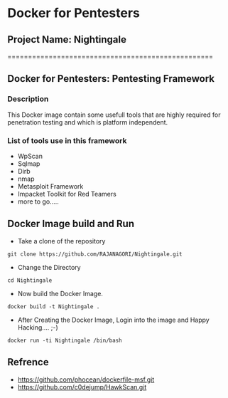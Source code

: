 # Docker for Pentesters
## Project Name: Nightingale
==================================================
## Docker for Pentesters: Pentesting Framework 

### Description
This Docker image contain some usefull tools that are highly required for penetration testing and which is platform independent.

### List of tools use in this framework
- WpScan
- Sqlmap
- Dirb
- nmap
- Metasploit Framework
- Impacket Toolkit for Red Teamers
- more to go.....

## Docker Image build and Run 
- Take a clone of the repository
```
git clone https://github.com/RAJANAGORI/Nightingale.git
```
- Change the Directory
```
cd Nightingale
```
- Now build the Docker Image.
```
docker build -t Nightingale .
```
- After Creating the Docker Image, Login into the image and Happy Hacking.... ;-)
```
docker run -ti Nightingale /bin/bash
```
## Refrence 
- https://github.com/phocean/dockerfile-msf.git
- https://github.com/c0dejump/HawkScan.git
